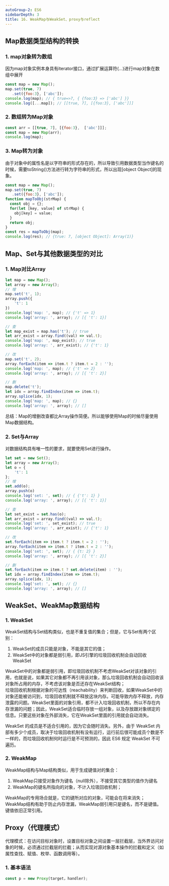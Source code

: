 ```yaml
---
autoGroup-2: ES6
sidebarDepth: 3
title: 16. WeakMap与WeakSet、proxy与reflect
---
```


## Map数据类型结构的转换

### 1. map对象转为数组
因为map对象实例本身具有iterator接口，通过扩展运算符(...)进行map对象在数组中展开
```js
const map = new Map();
map.set(true, 7)
   .set({foo:3}, ['abc']);
console.log(map); // { true=>7, { {foo:3} => ['abc'] }}
console.log([...map]); // [[true, 7], [{foo:3}, ['abc']]]
```
### 2. 数组转为Map对象
```js
const arr = [[true, 7], [{foo:3},  ['abc']]];
const map = new Map(arr);
console.log(map);
```

### 3. Map转为对象
由于对象中的属性名是以字符串的形式存在的，所以导致引用数据类型当作键名的时候，需要toString()方法进行转为字符串的形式，所以出现\[object Object]的现象。
```js
const map = new Map();
map.set(true, 7)
   .set({foo:3}, ['abc']);
function mapToObj(strMap) {
  const obj = {};
  for(let [key, value] of strMap) {
    obj[key] = value;
  }
  return obj;
}
const res = mapToObj(map);
console.log(res); // {true: 7, [object Object]: Array(1)}
```

## Map、Set与其他数据类型的对比
### 1. Map对比Array
```js
let map = new Map();
let array = new Array();
// 增
map.set('t', 1);
array.push({
    't': 1
})
console.log('map: ', map); // {'t' => 1}
console.log('array: ', array); // [{ 't': 1}]

// 查
let map_exist = map.has('t'); // true
let arr_exist = array.find((val) => val.t);
console.log('map: ', map_exist); // true
console.log('array: ', arr_exist); // {'t': 1}

// 改
map.set('t', 2);
array.forEach(item => item.t ? item.t = 2 : '');
console.log('map: ', map); // {'t' => 2}
console.log('array: ', array); // [{ 't': 2}]

// 删
map.delete('t');
let idx = array.findIndex(item => item.t);
array.splice(idx, 1);
console.log('map: ', map); // {}
console.log('array: ', array); // []
```
总结：Map的增删改查都比Array操作简便。所以能够使用Map的时候尽量使用Map数据结构。

### 2. Set与Array
对数据结构具有唯一性的要求，就要使用Set进行操作。
```js
let set = new Set();
let array = new Array();
let o = {
    't': 1
};
// 增
set.add(o);
array.push(o)
console.log('set: ', set); // { {'t': 1} }
console.log('array: ', array); // [{ 't': 1}]

// 查
let set_exist = set.has(o);
let arr_exist = array.find((val) => val.t);
console.log('set: ', set_exist); // true
console.log('array: ', arr_exist); // {'t': 1}

// 改
set.forEach(item => item.t ? item.t = 2 : '');
array.forEach(item => item.t ? item.t = 2 : '');
console.log('set: ', set); // { {t: 2} }
console.log('array: ', array); // [{ 't': 2}]

// 删
set.forEach(item => item.t ? set.delete(item) : '');
let idx = array.findIndex(item => item.t);
array.splice(idx, 1);
console.log('set: ', set); // {}
console.log('array: ', array); // []
```

## WeakSet、WeakMap数据结构
### 1. WeakSet
WeakSet结构与Set结构类似，也是不重复值的集合；但是，它与Set有两个区别：
1. WeakSet的成员只能是对象，不能是其它的值；
2. WeakSet中的对象都是弱引用，即JS引擎的垃圾回收机制会自动回收WeakSet    

WeakSet中的对象都是弱引用，即垃圾回收机制不考虑WeakSet对该对象的引用，也就是说，如果其它对象都不再引用该对象，那么垃圾回收机制会自动回收该对象所占用的内存，不考虑该对象是否还存在WeakSet结构；   
垃圾回收机制根据对象的可达性（reachability）来判断回收，如果WeakSet中的对象还能被访问到，垃圾回收机制就不释放这块内存。可能导致内存不释放，内存泄露的问题。WeakSet里面的对象引用，都不计入垃圾回收机制，所以不存在内存泄漏的问题；因此，WeakSet适合临时存放一组对象，以及存放跟对象绑定的信息。只要这些对象在外部消失，它在WeakSet里面的引用就会自动消失。   

WeakSet 的成员是不适合引用的，因为它会随时消失。另外，由于 WeakSet 内部有多少个成员，取决于垃圾回收机制有没有运行，运行前后很可能成员个数是不一样的，而垃圾回收机制何时运行是不可预测的，因此 ES6 规定 WeakSet 不可遍历。

### 2. WeakMap
WeakMap结构与Map结构类似，用于生成键值对的集合：
1. WeakMap只接受对象作为键名（null除外），不接受其它类型的值作为键名
2. WeakMap的键名所指向的对象，不计入垃圾回收机制；   

WeakMap的专用场合就是，它的键所对应的对象，可能会在将来消失；WeakMap结构有助于防止内存泄漏，WeakMap弱引用只是键名，而不是键值。键值依旧正常引用。


## Proxy（代理模式）
代理模式：在访问目标对象时，设置目标对象之间设置一层拦截层，当外界访问对象的时候，必须通过拦截层的拦截；从而实现对源对象基本操作的拦截和定义（如属性查找、赋值、枚举、函数调用等）。

### 1. 基本语法
```js
const p = new Proxy(target，handler);
```

